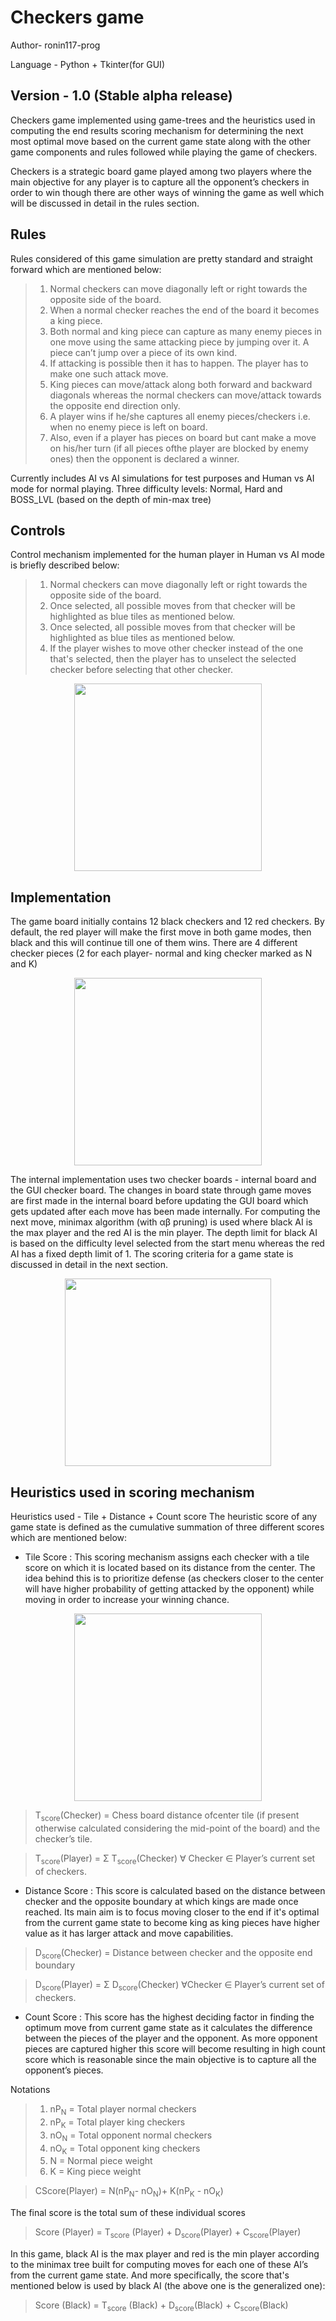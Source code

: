 # Checkers game
Author- ronin117-prog

Language - Python + Tkinter(for GUI)

## Version - 1.0 (Stable alpha release)

Checkers game implemented using game-trees and the heuristics used in computing the end results scoring mechanism for determining the next most optimal move based on the current game state along with the other game components and rules followed while playing the game of checkers.

Checkers is a strategic board game played among two players where the main objective for any player is to capture all the opponent’s checkers in order to win though there are other ways of winning the game as well which will be discussed in detail in the rules section.

## Rules

Rules considered of this game simulation are pretty standard and straight forward which are mentioned below:
> 1. Normal checkers can move diagonally left or right towards the opposite side of the board.
> 2. When a normal checker reaches the end of the board it becomes a king piece.
> 3. Both normal and king piece can capture as many enemy pieces in one move using the same attacking piece by jumping over it. A piece can’t jump over a piece of its own kind.
> 4. If attacking is possible then it has to happen. The player has to make one such attack move.
> 5. King pieces can move/attack along both forward and backward diagonals whereas the normal checkers can move/attack towards the opposite end direction only.
> 6. A player wins if he/she captures all enemy pieces/checkers i.e. when no enemy piece is left on board.
> 7. Also, even if a player has pieces on board but cant make a move on his/her turn (if all pieces ofthe player are blocked by enemy ones) then the opponent is declared a winner.

Currently includes AI vs AI simulations for test purposes and Human vs AI mode for normal playing.
Three difficulty levels: Normal, Hard and BOSS_LVL (based on the depth of min-max tree)

## Controls

Control mechanism implemented for the human player in Human vs AI mode is briefly described below:
> 1. Normal checkers can move diagonally left or right towards the opposite side of the board.
> 2. Once selected, all possible moves from that checker will be highlighted as blue tiles as mentioned below.
> 3. Once selected, all possible moves from that checker will be highlighted as blue tiles as mentioned below.
> 4. If the player wishes to move other checker instead of the one that's selected, then the player has to unselect the selected checker before selecting that other checker.

<p align="center">
  <img width="300" height="300" src="https://user-images.githubusercontent.com/68694355/123746129-d72f5c80-d8ce-11eb-97ca-4b480c920e4f.PNG">
</p>

## Implementation

The game board initially contains 12 black checkers and 12 red checkers. By default, the red player will make the first move in both game modes, then black and this will continue till one of them wins. There are 4 different checker pieces (2 for each player- normal and king checker marked as N and K)

<p align="center">
  <img width="300" height="300" src="https://user-images.githubusercontent.com/68694355/123748709-304cbf80-d8d2-11eb-9299-3606cf5a7cc8.PNG">
</p>

The internal implementation uses two checker boards - internal board and the GUI checker board.
The changes in board state through game moves are first made in the internal board before updating the GUI board which gets updated after each move has been made internally.
For computing the next move, minimax algorithm (with αβ pruning) is used where black AI is the max player and the red AI is the min player. The depth
limit for black AI is based on the difficulty level selected from the start menu whereas the red AI has a fixed depth limit of 1. The scoring criteria for a game state is discussed in detail in the next section.

<p align="center">
  <img width="330" height="300" src="https://user-images.githubusercontent.com/68694355/123746459-4b6a0000-d8cf-11eb-9528-ddd72b370a4d.PNG">
</p>

## Heuristics used in scoring mechanism

Heuristics used - Tile + Distance + Count score
The heuristic score of any game state is defined as the cumulative summation of three different scores which are mentioned below:
- Tile Score : This scoring mechanism assigns each checker with a tile score on which it is located based on its distance from the center. The idea behind this is to prioritize defense (as checkers closer to the center will have higher probability of getting attacked by the opponent) while moving in order to increase your winning chance.

<p align="center">
  <img width="300" height="300" src="https://user-images.githubusercontent.com/68694355/123748390-c46a5700-d8d1-11eb-86e5-2aa81fcab3df.PNG">
</p>

> T<sub>score</sub>(Checker) = Chess board distance ofcenter tile (if present otherwise calculated considering the mid-point of the board) and the checker’s tile.

> T<sub>score</sub>(Player) =  Σ T<sub>score</sub>(Checker) ∀ Checker ∈ Player’s current set of checkers.

- Distance Score : This score is calculated based on the distance between checker and the opposite boundary at which kings are made once reached. Its main aim is to focus moving closer to the end if it's optimal from the current game state to become king as king pieces have higher value as it has larger attack and move capabilities.

> D<sub>score</sub>(Checker) = Distance between checker and the opposite end boundary

> D<sub>score</sub>(Player) = Σ D<sub>score</sub>(Checker) ∀Checker ∈ Player’s current set of checkers.

- Count Score : This score has the highest deciding factor in finding the optimum move from current game state as it calculates the difference between the pieces of the player and the opponent. As more opponent pieces are captured higher this score will become resulting in high count score which is reasonable since the main objective is to capture all the opponent’s pieces.

Notations 
> 1. nP<sub>N</sub> = Total player normal checkers
> 2. nP<sub>K</sub> = Total player king checkers
> 3. nO<sub>N</sub> = Total opponent normal checkers
> 4. nO<sub>K</sub> = Total opponent king checkers
> 5. N = Normal piece weight
> 6. K = King piece weight

> CScore(Player) = N(nP<sub>N</sub>- nO<sub>N</sub>)+ K(nP<sub>K</sub> - nO<sub>K</sub>)

The final score is the total sum of these individual
scores 
> Score (Player) = T<sub>score</sub> (Player) + D<sub>score</sub>(Player) + C<sub>score</sub>(Player)

In this game, black AI is the max player and red is the min player according to the minimax tree built for computing moves for each one of these AI’s from the current game state. And more specifically, the score that's mentioned below is used by black AI (the above one is the generalized one):

> Score (Black) = T<sub>score</sub> (Black) + D<sub>score</sub>(Black) + C<sub>score</sub>(Black)

